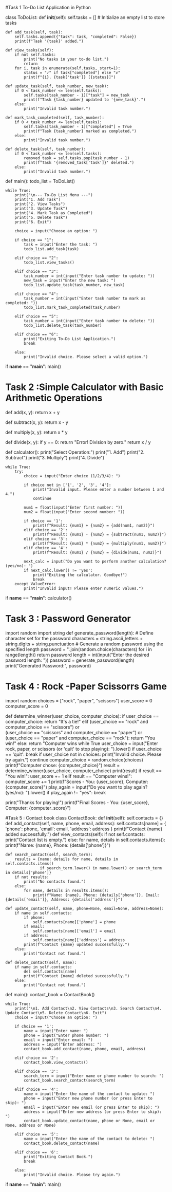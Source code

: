 #Task 1  To-Do List Application in Python

class ToDoList:
    def __init__(self):
        self.tasks = []  # Initialize an empty list to store tasks

    def add_task(self, task):
        self.tasks.append({"task": task, "completed": False})
        print(f"Task '{task}' added.")

    def view_tasks(self):
        if not self.tasks:
            print("No tasks in your to-do list.")
            return
        for i, task in enumerate(self.tasks, start=1):
            status = "✓" if task["completed"] else "✗"
            print(f"{i}. {task['task']} [{status}]")

    def update_task(self, task_number, new_task):
        if 0 < task_number <= len(self.tasks):
            self.tasks[task_number - 1]["task"] = new_task
            print(f"Task {task_number} updated to '{new_task}'.")
        else:
            print("Invalid task number.")

    def mark_task_completed(self, task_number):
        if 0 < task_number <= len(self.tasks):
            self.tasks[task_number - 1]["completed"] = True
            print(f"Task {task_number} marked as completed.")
        else:
            print("Invalid task number.")

    def delete_task(self, task_number):
        if 0 < task_number <= len(self.tasks):
            removed_task = self.tasks.pop(task_number - 1)
            print(f"Task '{removed_task['task']}' deleted.")
        else:
            print("Invalid task number.")


def main():
    todo_list = ToDoList()

    while True:
        print("\n--- To-Do List Menu ---")
        print("1. Add Task")
        print("2. View Tasks")
        print("3. Update Task")
        print("4. Mark Task as Completed")
        print("5. Delete Task")
        print("6. Exit")

        choice = input("Choose an option: ")

        if choice == "1":
            task = input("Enter the task: ")
            todo_list.add_task(task)

        elif choice == "2":
            todo_list.view_tasks()

        elif choice == "3":
            task_number = int(input("Enter task number to update: "))
            new_task = input("Enter the new task: ")
            todo_list.update_task(task_number, new_task)

        elif choice == "4":
            task_number = int(input("Enter task number to mark as completed: "))
            todo_list.mark_task_completed(task_number)

        elif choice == "5":
            task_number = int(input("Enter task number to delete: "))
            todo_list.delete_task(task_number)

        elif choice == "6":
            print("Exiting To-Do List Application.")
            break

        else:
            print("Invalid choice. Please select a valid option.")

if __name__ == "__main__":
    main()


# Task 2 :Simple Calculator with Basic Arithmetic Operations

def add(x, y):
    return x + y

def subtract(x, y):
    return x - y

def multiply(x, y):
    return x * y

def divide(x, y):
    if y == 0:
        return "Error! Division by zero."
    return x / y

def calculator():
    print("Select Operation:")
    print("1. Add")
    print("2. Subtract")
    print("3. Multiply")
    print("4. Divide")
    
    while True:
        try:
            choice = input("Enter choice (1/2/3/4): ")

            if choice not in ['1', '2', '3', '4']:
                print("Invalid input. Please enter a number between 1 and 4.")
                continue

            num1 = float(input("Enter first number: "))
            num2 = float(input("Enter second number: "))

            if choice == '1':
                print(f"Result: {num1} + {num2} = {add(num1, num2)}")
            elif choice == '2':
                print(f"Result: {num1} - {num2} = {subtract(num1, num2)}")
            elif choice == '3':
                print(f"Result: {num1} * {num2} = {multiply(num1, num2)}")
            elif choice == '4':
                print(f"Result: {num1} / {num2} = {divide(num1, num2)}")
            
            next_calc = input("Do you want to perform another calculation? (yes/no): ")
            if next_calc.lower() != 'yes':
                print("Exiting the calculator. Goodbye!")
                break
        except ValueError:
            print("Invalid input! Please enter numeric values.")

if __name__ == "__main__":
    calculator()
# Task 3 : Password Generator

import random
import string
def generate_password(length):
    # Define character set for the password
    characters = string.ascii_letters + string.digits + string.punctuation
    # Generate a random password using the specified length
    password = ''.join(random.choice(characters) for i in range(length))
    return password
length = int(input("Enter the desired password length: "))
password = generate_password(length)
print("Generated Password:", password)

# Task 4 : Rock -Paper Scissorrs Game
import random
choices = ["rock", "paper", "scissors"]
user_score = 0
computer_score = 0

def determine_winner(user_choice, computer_choice):
    if user_choice == computer_choice:
        return "It's a tie!"
    elif (user_choice == "rock" and computer_choice == "scissors") or \
         (user_choice == "scissors" and computer_choice == "paper") or \
         (user_choice == "paper" and computer_choice == "rock"):
        return "You win!"
    else:
        return "Computer wins
while True
    user_choice = input("Enter rock, paper, or scissors (or 'quit' to stop playing): ").lower()
    if user_choice == 'quit':
        break
    if user_choice not in choices:
        print("Invalid choice. Please try again.")
        continue
    computer_choice = random.choice(choices)
    print(f"Computer chose: {computer_choice}")
    result = determine_winner(user_choice, computer_choice)
    print(result)
    if result == "You win!":
        user_score += 1
    elif result == "Computer wins!":
        computer_score += 1
    print(f"Scores - You: {user_score}, Computer: {computer_score}")
    play_again = input("Do you want to play again? (yes/no): ").lower()
    if play_again != "yes":
        break

print("Thanks for playing!")
print(f"Final Scores - You: {user_score}, Computer: {computer_score}")

#Task 5 : Contact book
class ContactBook:
    def __init__(self):
        self.contacts = {}
    def add_contact(self, name, phone, email, address):
        self.contacts[name] = {
            'phone': phone,
            'email': email,
            'address': address
        }
        print(f"Contact {name} added successfully.")
    def view_contacts(self):
        if not self.contacts:
            print("Contact list is empty.")
        else:
            for name, details in self.contacts.items():
                print(f"Name: {name}, Phone: {details['phone']}")

    def search_contact(self, search_term):
        results = {name: details for name, details in self.contacts.items() 
                   if search_term.lower() in name.lower() or search_term in details['phone']}
        if not results:
            print("No contacts found.")
        else:
            for name, details in results.items():
                print(f"Name: {name}, Phone: {details['phone']}, Email: {details['email']}, Address: {details['address']}")

    def update_contact(self, name, phone=None, email=None, address=None):
        if name in self.contacts:
            if phone:
                self.contacts[name]['phone'] = phone
            if email:
                self.contacts[name]['email'] = email
            if address:
                self.contacts[name]['address'] = address
            print(f"Contact {name} updated successfully.")
        else:
            print("Contact not found.")

    def delete_contact(self, name):
        if name in self.contacts:
            del self.contacts[name]
            print(f"Contact {name} deleted successfully.")
        else:
            print("Contact not found.")

def main():
    contact_book = ContactBook()

    while True:
        print("\n1. Add Contact\n2. View Contacts\n3. Search Contact\n4. Update Contact\n5. Delete Contact\n6. Exit")
        choice = input("Choose an option: ")

        if choice == '1':
            name = input("Enter name: ")
            phone = input("Enter phone number: ")
            email = input("Enter email: ")
            address = input("Enter address: ")
            contact_book.add_contact(name, phone, email, address)
        
        elif choice == '2':
            contact_book.view_contacts()
        
        elif choice == '3':
            search_term = input("Enter name or phone number to search: ")
            contact_book.search_contact(search_term)
        
        elif choice == '4':
            name = input("Enter the name of the contact to update: ")
            phone = input("Enter new phone number (or press Enter to skip): ")
            email = input("Enter new email (or press Enter to skip): ")
            address = input("Enter new address (or press Enter to skip): ")
            contact_book.update_contact(name, phone or None, email or None, address or None)
        
        elif choice == '5':
            name = input("Enter the name of the contact to delete: ")
            contact_book.delete_contact(name)
        
        elif choice == '6':
            print("Exiting Contact Book.")
            break
        
        else:
            print("Invalid choice. Please try again.")

if __name__ == "__main__":
    main()

